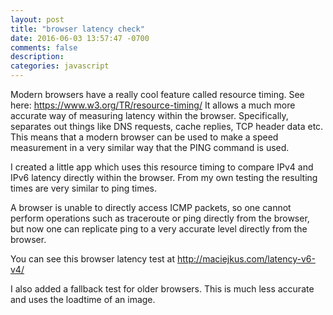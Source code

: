 ```yaml
---
layout: post
title: "browser latency check"
date: 2016-06-03 13:57:47 -0700
comments: false
description: 
categories: javascript
---
```


Modern browsers have a really cool feature called resource timing. See here:
https://www.w3.org/TR/resource-timing/
It allows a much more accurate way of measuring latency within the browser. Specifically, separates out things like DNS requests, cache replies, TCP header data etc. This means that a modern browser can be used to make a speed measurement in a very similar way that the PING command is used. 

I created a little app which uses this resource timing to compare IPv4 and IPv6 latency directly within the browser. From my own testing the resulting times are very similar to ping times. 

A browser is unable to directly access ICMP packets, so one cannot perform operations such as traceroute or ping directly from the browser, but now one can replicate ping to a very accurate level directly from the browser.

You can see this browser latency test at http://maciejkus.com/latency-v6-v4/

I also added a fallback test for older browsers. This is much less accurate and uses the loadtime of an image. 
